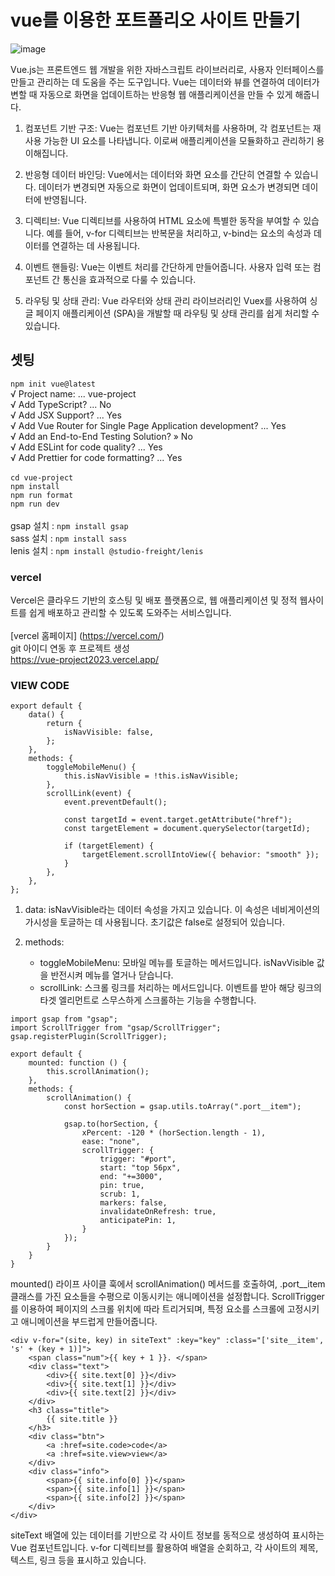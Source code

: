 # vue를 이용한 포트폴리오 사이트 만들기
![image](https://github.com/uUZINN/vue-project2023/assets/89904583/c54e60b8-c238-4db4-9470-10d5b16ad9f4)

Vue.js는 프론트엔드 웹 개발을 위한 자바스크립트 라이브러리로, 사용자 인터페이스를 만들고 관리하는 데 도움을 주는 도구입니다. Vue는 데이터와 뷰를 연결하여 데이터가 변할 때 자동으로 화면을 업데이트하는 반응형 웹 애플리케이션을 만들 수 있게 해줍니다.

1. 컴포넌트 기반 구조: Vue는 컴포넌트 기반 아키텍처를 사용하며, 각 컴포넌트는 재사용 가능한 UI 요소를 나타냅니다. 이로써 애플리케이션을 모듈화하고 관리하기 용이해집니다.

2. 반응형 데이터 바인딩: Vue에서는 데이터와 화면 요소를 간단히 연결할 수 있습니다. 데이터가 변경되면 자동으로 화면이 업데이트되며, 화면 요소가 변경되면 데이터에 반영됩니다.

3. 디렉티브: Vue 디렉티브를 사용하여 HTML 요소에 특별한 동작을 부여할 수 있습니다. 예를 들어, v-for 디렉티브는 반복문을 처리하고, v-bind는 요소의 속성과 데이터를 연결하는 데 사용됩니다.

4. 이벤트 핸들링: Vue는 이벤트 처리를 간단하게 만들어줍니다. 사용자 입력 또는 컴포넌트 간 통신을 효과적으로 다룰 수 있습니다.

5. 라우팅 및 상태 관리: Vue 라우터와 상태 관리 라이브러리인 Vuex를 사용하여 싱글 페이지 애플리케이션 (SPA)을 개발할 때 라우팅 및 상태 관리를 쉽게 처리할 수 있습니다.

## 셋팅
`npm init vue@latest`<br>
√ Project name: ... vue-project<br>
√ Add TypeScript? ... No<br>
√ Add JSX Support? ... Yes<br>
√ Add Vue Router for Single Page Application development? ... Yes<br>
√ Add an End-to-End Testing Solution? » No<br>
√ Add ESLint for code quality? ... Yes<br>
√ Add Prettier for code formatting? ... Yes<br>
<br>
`cd vue-project`<br>
`npm install`<br>
`npm run format`<br>
`npm run dev`<br>
<br>
gsap 설치 : `npm install gsap`<br>
sass 설치 : `npm install sass`<br>
lenis 설치 : `npm install @studio-freight/lenis`<br>

### vercel
Vercel은 클라우드 기반의 호스팅 및 배포 플랫폼으로, 웹 애플리케이션 및 정적 웹사이트를 쉽게 배포하고 관리할 수 있도록 도와주는 서비스입니다.
<br><br>
[vercel 홈페이지] (https://vercel.com/)<br>
git 아이디 연동 후 프로젝트 생성<br>
https://vue-project2023.vercel.app/

### VIEW CODE
```
export default {
    data() {
        return {
            isNavVisible: false,
        };
    },
    methods: {
        toggleMobileMenu() {
            this.isNavVisible = !this.isNavVisible;
        },
        scrollLink(event) {
            event.preventDefault();

            const targetId = event.target.getAttribute("href");
            const targetElement = document.querySelector(targetId);

            if (targetElement) {
                targetElement.scrollIntoView({ behavior: "smooth" });
            }
        },
    },
};
```

1. data: isNavVisible라는 데이터 속성을 가지고 있습니다. 이 속성은 네비게이션의 가시성을 토글하는 데 사용됩니다. 초기값은 false로 설정되어 있습니다.

2. methods:
   - toggleMobileMenu: 모바일 메뉴를 토글하는 메서드입니다. isNavVisible 값을 반전시켜 메뉴를 열거나 닫습니다.
   - scrollLink: 스크롤 링크를 처리하는 메서드입니다. 이벤트를 받아 해당 링크의 타겟 엘리먼트로 스무스하게 스크롤하는 기능을 수행합니다.
  

```
import gsap from "gsap";
import ScrollTrigger from "gsap/ScrollTrigger";
gsap.registerPlugin(ScrollTrigger);

export default {
    mounted: function () {
        this.scrollAnimation();
    },
    methods: {
        scrollAnimation() {
            const horSection = gsap.utils.toArray(".port__item");

            gsap.to(horSection, {
                xPercent: -120 * (horSection.length - 1),
                ease: "none",
                scrollTrigger: {
                    trigger: "#port",
                    start: "top 56px",
                    end: "+=3000",
                    pin: true,
                    scrub: 1,
                    markers: false,
                    invalidateOnRefresh: true,
                    anticipatePin: 1,
                }
            });
        }
    }
}
```

mounted() 라이프 사이클 훅에서 scrollAnimation() 메서드를 호출하여, .port__item 클래스를 가진 요소들을 수평으로 이동시키는 애니메이션을 설정합니다. 
ScrollTrigger를 이용하여 페이지의 스크롤 위치에 따라 트리거되며, 특정 요소를 스크롤에 고정시키고 애니메이션을 부드럽게 만들어줍니다.

```
<div v-for="(site, key) in siteText" :key="key" :class="['site__item', 's' + (key + 1)]">
    <span class="num">{{ key + 1 }}. </span>
    <div class="text">
        <div>{{ site.text[0] }}</div>
        <div>{{ site.text[1] }}</div>
        <div>{{ site.text[2] }}</div>
    </div>
    <h3 class="title">
        {{ site.title }}
    </h3>
    <div class="btn">
        <a :href=site.code>code</a>
        <a :href=site.view>view</a>
    </div>
    <div class="info">
        <span>{{ site.info[0] }}</span>
        <span>{{ site.info[1] }}</span>
        <span>{{ site.info[2] }}</span>
    </div>
</div>
```

siteText 배열에 있는 데이터를 기반으로 각 사이트 정보를 동적으로 생성하여 표시하는 Vue 컴포넌트입니다. 
v-for 디렉티브를 활용하여 배열을 순회하고, 각 사이트의 제목, 텍스트, 링크 등을 표시하고 있습니다.
